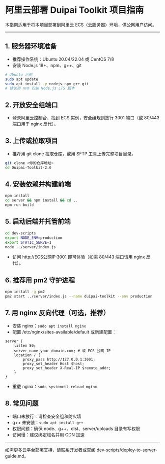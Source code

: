 # 阿里云部署 Duipai Toolkit 项目指南

本指南适用于将本项目部署到阿里云 ECS（云服务器）环境，供公网用户访问。

---

## 1. 服务器环境准备
- 推荐操作系统：Ubuntu 20.04/22.04 或 CentOS 7/8
- 安装 Node.js 18+、npm、g++、git

```sh
# Ubuntu 示例
sudo apt update
sudo apt install -y nodejs npm g++ git
# 建议用 nvm 安装 Node.js LTS 版本
```

## 2. 开放安全组端口
- 登录阿里云控制台，找到 ECS 实例，安全组规则放行 3001 端口（或 80/443 端口用于 nginx 反代）。

## 3. 上传或拉取项目
- 推荐用 git clone 拉取仓库，或用 SFTP 工具上传完整项目目录。

```sh
git clone <你的仓库地址>
cd Duipai-Toolkit-2.0
```

## 4. 安装依赖并构建前端
```sh
npm install
cd server && npm install && cd ..
npm run build
```

## 5. 启动后端并托管前端
```sh
cd dev-scripts
export NODE_ENV=production
export STATIC_SERVE=1
node ../server/index.js
```
- 访问 http://ECS公网IP:3001 即可体验（如需 80/443 端口请用 nginx 反代）。

## 6. 推荐用 pm2 守护进程
```sh
npm install -g pm2
pm2 start ../server/index.js --name duipai-toolkit --env production
```

## 7. 用 nginx 反向代理（可选，推荐）
- 安装 nginx：`sudo apt install nginx`
- 配置 /etc/nginx/sites-available/default 或新建配置：

```nginx
server {
    listen 80;
    server_name your-domain.com; # 或 ECS 公网 IP
    location / {
        proxy_pass http://127.0.0.1:3001;
        proxy_set_header Host $host;
        proxy_set_header X-Real-IP $remote_addr;
    }
}
```
- 重载 nginx：`sudo systemctl reload nginx`

## 8. 常见问题
- 端口未放行：请检查安全组和防火墙
- g++ 未安装：`sudo apt install g++`
- 权限问题：确保 node、g++、dist、server/uploads 目录有写权限
- 访问慢：建议绑定域名并用 CDN 加速

---
如需更多云平台部署支持，请联系开发者或查阅 dev-scripts/deploy-to-server-guide.md。
